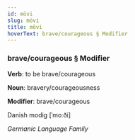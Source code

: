 ```yaml
---
id: mövi
slug: mövi
title: mövi
hoverText: brave/courageous § Modifier
---
```


### brave/courageous § Modifier

**Verb**: to be brave/courageous

**Noun**: bravery/courageousness

**Modifier**: brave/courageous

Danish modig [ˈmoːði]

*Germanic Language Family*
